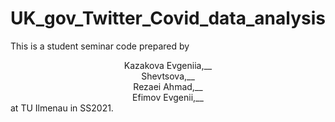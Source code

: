 # UK_gov_Twitter_Covid_data_analysis


This is a student seminar code prepared by 
<center>Kazakova Evgeniia,__</center> 
<center>Shevtsova,__</center> 
<center>Rezaei Ahmad,__</center> 
<center>Efimov Evgenii,__</center>                                           
                                                              at TU Ilmenau in SS2021.

